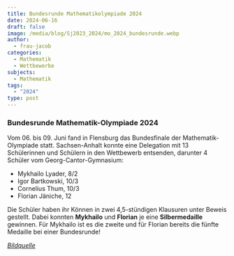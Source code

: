 ```yaml
---
title: Bundesrunde Mathematikolympiade 2024
date: 2024-06-16
draft: false
image: /media/blog/Sj2023_2024/mo_2024_bundesrunde.webp
author:
  - frau-jacob
categories:
  - Mathematik
  - Wettbewerbe
subjects:
  - Mathematik
tags:
  - "2024"
type: post
---
```

### **Bundesrunde Mathematik-Olympiade 2024**

Vom 06. bis 09. Juni fand in Flensburg das Bundesfinale der Mathematik-Olympiade statt. Sachsen-Anhalt konnte eine Delegation mit 13 Schülerinnen und Schülern in den Wettbewerb entsenden, darunter 4 Schüler vom Georg-Cantor-Gymnasium:

- Mykhailo Lyader, 8/2
- Igor Bartkowski, 10/3
- Cornelius Thum, 10/3
-  Florian Jäniche, 12

Die Schüler haben ihr Können in zwei 4,5-stündigen Klausuren unter Beweis gestellt. Dabei konnten **Mykhailo** und **Florian** je eine **Silbermedaille** gewinnen. Für Mykhailo ist es die zweite und für Florian bereits die fünfte Medaille bei einer Bundesrunde!


[_Bildquelle_](https://mo2024.de/wp-content/uploads/2024/06/Foto.pdf)

